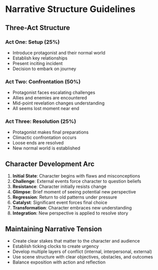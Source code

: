 # Narrative Structure Guidelines

## Three-Act Structure

### Act One: Setup (25%)
- Introduce protagonist and their normal world
- Establish key relationships
- Present inciting incident
- Decision to embark on journey

### Act Two: Confrontation (50%)
- Protagonist faces escalating challenges
- Allies and enemies are encountered
- Mid-point revelation changes understanding
- All seems lost moment near end

### Act Three: Resolution (25%)
- Protagonist makes final preparations
- Climactic confrontation occurs
- Loose ends are resolved
- New normal world is established

## Character Development Arc

1. **Initial State**: Character begins with flaws and misconceptions
2. **Challenge**: External events force character to question beliefs
3. **Resistance**: Character initially resists change
4. **Glimpse**: Brief moment of seeing potential new perspective
5. **Regression**: Return to old patterns under pressure
6. **Catalyst**: Significant event forces final choice
7. **Transformation**: Character embraces new understanding
8. **Integration**: New perspective is applied to resolve story

## Maintaining Narrative Tension

- Create clear stakes that matter to the character and audience
- Establish ticking clocks to create urgency
- Develop multiple layers of conflict (internal, interpersonal, external)
- Use scene structure with clear objectives, obstacles, and outcomes
- Balance exposition with action and reflection
